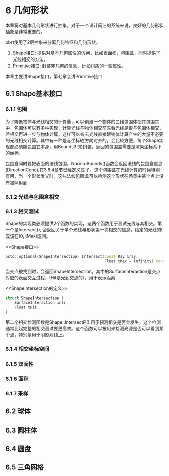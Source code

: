 # 6 几何形状

本章将对基本几何形状进行抽象。对于一个设计简洁的系统来说，良好的几何形状抽象是非常重要的。

pbrt使用了2层抽象来分离几何特征和几何形状。

1. Shape接口: 提供对基本几何属性的访问，比如表面积，包围盒，同时提供了光线相交的方法。
2. Primitive接口: 封装非几何的信息，比如材质的一些属性。

本章主要讲Shape接口，第七章会讲Primitive接口

## 6.1 Shape基本接口

### 6.1.1 包围

为了降低物体与光线相交的计算量，可以创建一个物体的三维包围体把其包围其中，包围体可以有多种实现，计算光线与物体相交前先看光线是否与包围体相交，若相交再进一步与物体计算，这样可以省去光线直接跟物体计算产生的大量不必要的光线相交计算。其中有一种是与坐标轴方向对齐的，会比较方便，每个Shape实现都必须能包围它本身，用Bounds3f来封装，返回的包围盒需要是渲染坐标系下的坐标。

包围盒同时要把表面的法线包围，NormalBounds()函数会返回法线的包围盒信息(DirectionCone),在3.8.4章节已经定义过了，这个包围盒在光线计算的时候特别有用，当一个形状发光时，这些法线包围盒可以检测这个形状在场景中某个点上没有被照射到

### 6.1.2 光线与包围盒相交

### 6.1.3 相交测试

Shape的实现类必须提供2个函数的实现，这两个函数用于测试光线与其相交。第一个是Intersect(), 会返回关于单个光线与形状第一次相交的信息，给定的光线的t应该在(0, tMax)区间。

<<Shape接口>>

```c++
pstd::optional<ShapeIntersection> Intersect(const Ray &ray,
                                            Float tMax = Infinity) const;
```

当交点被找到时，会返回ShapeIntersection，其中的SurfaceInteraction是交点对应的表面交互过程，tHit是光到交点的t，用于表示距离

<<ShapeIntersection的定义>>

```c++
struct ShapeIntersection {
    SurfaceInteraction intr;
    Float tHit;
}
```

第二个相交检测函数是Shape::IntersectP(),用于预测相交是否会发生，这个检测通常比起完整的相交测试要更高效。这个函数可以被用来检测光源是否可以看到某个点，特别是用于阴影射线上。

### 6.1.4 相交坐标空间

### 6.1.5 双面性

### 6.1.6 面积

### 6.1.7 采样

## 6.2 球体

## 6.3 圆柱体

## 6.4 圆盘

## 6.5 三角网格
